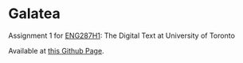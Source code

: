 # Galatea

Assignment 1 for [ENG287H1](https://artsci.calendar.utoronto.ca/course/eng287h1): The Digital Text at University of Toronto

Available at [this Github Page](https://yulexun.github.io/galatea).

